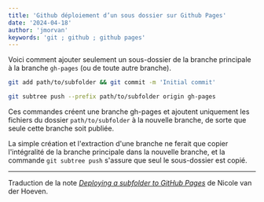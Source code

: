 ```yaml
---
title: 'Github déploiement d’un sous dossier sur Github Pages'
date: '2024-04-18'
author: 'jmorvan'
keywords: 'git ; github ; github pages'
---
```


Voici comment ajouter seulement un sous-dossier de la branche principale à la branche `gh-pages` (ou de toute autre branche).

```bash
git add path/to/subfolder && git commit -m 'Initial commit'

git subtree push --prefix path/to/subfolder origin gh-pages
```

Ces commandes créent une branche gh-pages et ajoutent uniquement les fichiers du dossier `path/to/subfolder` à la nouvelle branche, de sorte que seule cette branche soit publiée.

La simple création et l'extraction d'une branche ne ferait que copier l'intégralité de la branche principale dans la nouvelle branche, et la commande `git subtree push` s'assure que seul le sous-dossier est copié.

-----
Traduction de la note [_Deploying a subfolder to GitHub Pages_](https://notes.nicolevanderhoeven.com/Deploying+a+subfolder+to+GitHub+Pages#Deploying+a+subfolder+to+GitHub+Pages) de Nicole van der Hoeven.